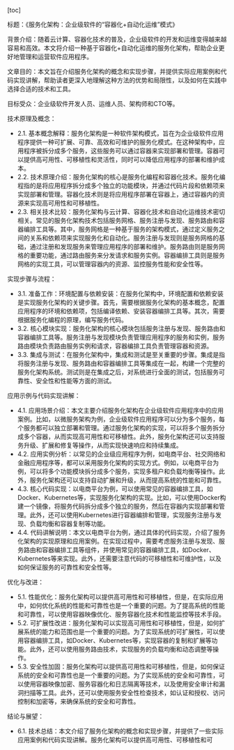 
[toc]                    
                
                
标题：《服务化架构：企业级软件的“容器化+自动化运维”模式》

背景介绍：随着云计算、容器化技术的普及，企业级软件的开发和运维变得越来越容易和高效。本文将介绍一种基于容器化+自动化运维的服务化架构，帮助企业更好地管理和运营软件应用程序。

文章目的：本文旨在介绍服务化架构的概念和实现步骤，并提供实际应用案例和代码实现讲解，帮助读者更深入地理解这种方法的优势和局限性，以及如何在实践中选择合适的技术和工具。

目标受众：企业级软件开发人员、运维人员、架构师和CTO等。

技术原理及概念：

- 2.1. 基本概念解释：服务化架构是一种软件架构模式，旨在为企业级软件应用程序提供一种可扩展、可靠、高效和可维护的服务化模式。在这种架构中，应用程序被拆分成多个服务，这些服务可以通过容器来实现部署和管理。容器可以提供高可用性、可移植性和灵活性，同时可以降低应用程序的部署和维护成本。
- 2.2. 技术原理介绍：服务化架构的核心是服务化编程和容器化技术。服务化编程指的是将应用程序拆分成多个独立的功能模块，并通过代码片段和依赖项来实现部署和管理。容器化技术则是将应用程序部署在容器上，通过容器内的资源来实现高可用性和可移植性。
- 2.3. 相关技术比较：服务化架构与云计算、容器化技术和自动化运维技术密切相关。常见的服务化架构技术包括服务网格、服务注册与发现、服务路由和容器编排工具等。其中，服务网格是一种基于服务的架构模式，通过定义服务之间的关系和依赖项来实现服务化和自动化。服务注册与发现则是服务网格的基础，通过注册和发现服务来管理应用程序的部署和维护。服务路由则是服务网格的重要功能，通过路由服务来分发请求和服务实例。容器编排工具则是服务网格的实现工具，可以管理容器内的资源、监控服务性能和安全性等。

实现步骤与流程：

- 3.1. 准备工作：环境配置与依赖安装：在服务化架构中，环境配置和依赖安装是实现服务化架构的关键步骤。首先，需要根据服务化架构的基本概念，配置应用程序的环境和依赖项，包括编译依赖、安装容器编排工具等。其次，需要根据服务化编程的原理，编写服务代码。
- 3.2. 核心模块实现：服务化架构的核心模块包括服务注册与发现、服务路由和容器编排工具等。服务注册与发现模块负责管理应用程序的服务和实例，服务路由模块负责路由服务实例和请求，容器编排工具负责管理容器和资源。
- 3.3. 集成与测试：在服务化架构中，集成和测试是至关重要的步骤。集成是指将服务注册与发现、服务路由和容器编排工具等集成在一起，构建一个完整的服务化架构系统。测试则是在集成之后，对系统进行全面的测试，包括服务可靠性、安全性和性能等方面的测试。

应用示例与代码实现讲解：

- 4.1. 应用场景介绍：本文主要介绍服务化架构在企业级软件应用程序中的应用案例。比如，以微服务架构为例，企业级软件应用程序可以分为多个服务，每个服务都可以独立部署和管理。通过服务化架构的实现，可以将多个服务拆分成多个容器，从而实现高可用性和可移植性。此外，服务化架构还可以支持服务升级、扩展和修复等操作，从而实现快速响应和持续集成。
- 4.2. 应用实例分析：以常见的企业级应用程序为例，如电商平台、社交网络和金融应用程序等，都可以采用服务化架构的实现方式。例如，以电商平台为例，可以将多个功能模块拆分成多个服务，实现多租户和负载均衡等操作。此外，服务化架构还可以支持自动扩展和升级，从而提高系统的性能和可靠性。
- 4.3. 核心代码实现：以电商平台为例，可以使用常见的容器编排工具，如Docker、Kubernetes等，实现服务化架构的实现。比如，可以使用Docker构建一个镜像，将服务代码拆分成多个独立的服务，然后在容器内实现部署和管理。此外，还可以使用Kubernetes进行容器编排和管理，实现服务注册与发现、负载均衡和容器复制等功能。
- 4.4. 代码讲解说明：本文以电商平台为例，通过具体的代码实现，介绍了服务化架构的实现原理和应用案例。在实现过程中，需要考虑服务注册与发现、服务路由和容器编排工具等组件，并使用常见的容器编排工具，如Docker、Kubernetes等来实现。此外，还需要注意代码的可移植性和可维护性，以及如何保证服务的可靠性和安全性等。

优化与改进：

- 5.1. 性能优化：服务化架构可以提供高可用性和可移植性，但是，在实际应用中，如何优化系统的性能和可靠性也是一个重要的问题。为了提高系统的性能和可靠性，可以使用容器映像优化、服务容器化技术和性能监控等技术手段。
- 5.2. 可扩展性改进：服务化架构可以实现高可用性和可移植性，但是，如何扩展系统的能力和范围也是一个重要的问题。为了实现系统的可扩展性，可以使用容器编排工具，如Docker、Kubernetes等，实现容器的复制和扩展等功能。此外，还可以使用服务路由技术，实现服务的负载均衡和动态调整等操作。
- 5.3. 安全性加固：服务化架构可以提供高可用性和可移植性，但是，如何保证系统的安全和可靠性也是一个重要的问题。为了实现系统的安全和可靠性，可以使用容器映像加密、服务容器化和日志隔离等技术，以及使用安全审计和漏洞扫描等工具。此外，还可以使用服务安全性检查技术，如认证和授权、访问控制和加密等，来确保系统的安全和可靠性。

结论与展望：

- 6.1. 技术总结：本文介绍了服务化架构的概念和实现步骤，并提供了一些实际应用案例和代码实现讲解。服务化架构可以提供高可用性、可移植性和可


